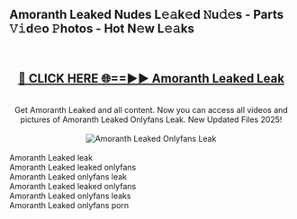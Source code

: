 <h2>Amoranth Leaked Nudes L𝚎𝚊k𝚎d 𝙽u𝚍𝚎s - Parts 𝚅𝚒d𝚎o 𝙿hotos - Hot N𝚎w L𝚎𝚊ks</h2>
<br>
<div align="center">
<h2><a href="https://213.232.235.80/live/video.php?q=amoranth-leaked" rel="nofollow">🔴 CLICK HERE 🌐==►► Amoranth Leaked Leak</a></h2>
<br>
Get Amoranth Leaked and all content. Now you can access all videos and pictures of Amoranth Leaked Onlyfans Leak. New Updated Files 2025!
<br>
<br>
<a href="https://213.232.235.80/live/video.php?q=amoranth-leaked" rel="nofollow" data-target="animated-image.originalLink"><img src="https://i.imgur.com/1EjSzPs.png" alt="Amoranth Leaked Onlyfans Leak" style="max-width: 100%; display: inline-block;" data-target="animated-image.originalImage"></a>
</div>
<br>
Amoranth Leaked leak<br>
Amoranth Leaked leaked onlyfans<br>
Amoranth Leaked onlyfans leak<br>
Amoranth Leaked leaked onlyfans<br>
Amoranth Leaked onlyfans leaks<br>
Amoranth Leaked onlyfans porn
